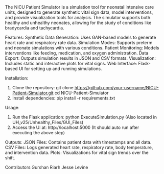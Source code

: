 The NICU Patient Simulator is a simulation tool for neonatal intensive care units, designed to generate synthetic vital sign data, model interventions, and provide visualization tools for analysis. The simulator supports both healthy and unhealthy neonates, allowing for the study of conditions like bradycardia and tachycardia.

Features: 
Synthetic Data Generation: Uses GAN-based models to generate heart rate and respiratory rate data.
Simulation Modes: Supports preterm and neonate simulations with various conditions.
Patient Monitoring: Models interventions like feeding, medication, and oxygen administration.
Data Export: Outputs simulation results in JSON and CSV formats.
Visualization: Includes static and interactive plots for vital signs.
Web Interface: Flask-based UI for setting up and running simulations.

Installation: 
1. Clone the repository: git clone https://github.com/your-username/NICU-Patient-Simulator.git cd NICU-Patient-Simulator
2. Install dependencies: pip install -r requirements.txt

Usage: 
1. Run the Flask application: python ExecuteSimulation.py (Also located in UH_v25/Unhealthy_Files/GUI_Files)
2. Access the UI at: http://localhost:5000 (It should auto run after executing the above step)

Outputs: 
JSON Files: Contains patient data with timestamps and all data.
CSV Files: Logs generated heart rate, respiratory rate, body temperature, and intervention data.
Plots: Visualizations for vital sign trends over the shift.

Contributors
Gurshan Riarh
Jesse Levine
